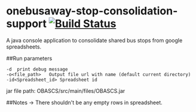 onebusaway-stop-consolidation-support [![Build Status](https://travis-ci.org/CUTR-at-USF/onebusaway-stop-consolidation-support.svg?branch=master)](https://travis-ci.org/CUTR-at-USF/onebusaway-stop-consolidation-support)
===========================
A java console application to consolidate shared bus stops from google spreadsheets.

##Run parameters

```
-d	print debug message
-o<file_path>	Output file url with name (default current directory)
-id<Spreadsheet_id> Spreadsheet id 
```

jar file path: OBASCS/src/main/files/OBASCS.jar

##Notes
-> There shouldn't be any empty rows in spreadsheet.


